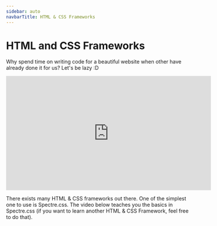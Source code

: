 ```yaml
---
sidebar: auto
navbarTitle: HTML & CSS Frameworks
---
```


# HTML and CSS Frameworks
Why spend time on writing code for a beautiful website when other have already done it for us? Let's be lazy :D

<iframe width="560" height="314" src="https://www.youtube.com/embed/EcuITSq_MEk" frameborder="0" allow="accelerometer; autoplay; encrypted-media; gyroscope; picture-in-picture" allowfullscreen></iframe>

There exists many HTML & CSS frameworks out there. One of the simplest one to use is Spectre.css. The video below teaches you the basics in Spectre.css (if you want to learn another HTML & CSS Framework, feel free to do that).

